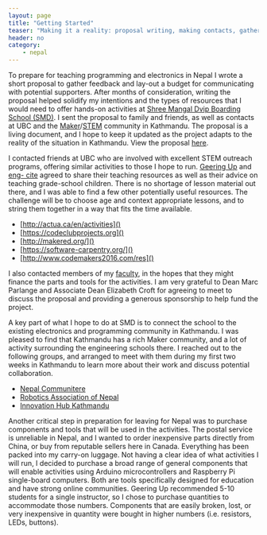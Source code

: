 ```yaml
---
layout: page
title: "Getting Started"
teaser: "Making it a reality: proposal writing, making contacts, gathering resources."
header: no
category:
    - nepal
---
```


To prepare for teaching programming and electronics in Nepal I wrote a short proposal to gather feedback and lay-out a budget for communicating with potential supporters. After months of consideration, writing the proposal helped solidify my intentions and the types of resources that I would need to offer hands-on activities at [Shree Mangal Dvip Boarding School (SMD)][1]. I sent the proposal to family and friends, as well as contacts at UBC and the [Maker][2]/[STEM][3] community in Kathmandu. The proposal is a living document, and I hope to keep it updated as the project adapts to the reality of the situation in Kathmandu. View the proposal [here][proposal].

I contacted friends at UBC who are involved with excellent STEM outreach programs, offering similar activities to those I hope to run. [Geering Up](http://www.geeringup.apsc.ubc.ca/about/) and [eng- cite](http://engcite.engineering.ubc.ca/) agreed to share their teaching resources as well as their advice on teaching grade-school children. There is no shortage of lesson material out there, and I was able to find a few other potentially useful resources. The challenge will be to choose age and context appropriate lessons, and to string them together in a way that fits the time available.

*	[http://actua.ca/en/activities]()
*	[https://codeclubprojects.org]()
*	[http://makered.org/]()
*	[https://software-carpentry.org/]()
*	[http://www.codemakers2016.com/res]()

I also contacted members of my [faculty](https://apsc.ubc.ca/), in the hopes that they might finance the parts and tools for the activities. I am very grateful to Dean Marc Parlange and Associate Dean Elizabeth Croft for agreeing to meet to discuss the proposal and providing a generous sponsorship to help fund the project.

A key part of what I hope to do at SMD is to connect the school to the existing electronics and programming community in Kathmandu. I was pleased to find that Kathmandu has a rich Maker community, and a lot of activity surrounding the engineering schools there. I reached out to the following groups, and arranged to meet with them during my first two weeks in Kathmandu to learn more about their work and discuss potential collaboration.

*	[Nepal Communitere](https://www.facebook.com/NepalCommunitere/)
*	[Robotics Association of Nepal](https://www.facebook.com/nepal.ran)
*	[Innovation Hub Kathmandu](http://fncci.org/innovation-hub-159.html)

Another critical step in preparation for leaving for Nepal was to purchase components and tools that will be used in the activities. The postal service is unreliable in Nepal, and I wanted to order inexpensive parts directly from China, or buy from reputable sellers here in Canada. Everything has been packed into my carry-on luggage. Not having a clear idea of what activities I will run, I decided to purchase a broad range of general components that will enable activities using Arduino microcontrollers and Raspberry Pi single-board computers. Both are tools specifically designed for education and have strong online communities. Geering Up recommended 5-10 students for a single instructor, so I chose to purchase quantities to accommodate those numbers. Components that are easily broken, lost, or very inexpensive in quantity were bought in higher numbers (i.e. resistors, LEDs, buttons).

[1]: https://www.himalayanchildren.org/
[2]: https://en.wikipedia.org/wiki/Maker_culture
[3]: https://en.wikipedia.org/wiki/Science,_technology,_engineering,_and_mathematics
[proposal]: /files/nepalproposal.pdf